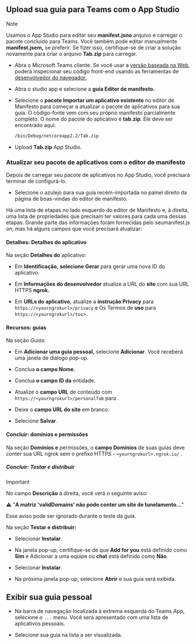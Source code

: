 ## <a name="upload-your-tab-to-teams-with-app-studio"></a>Upload sua guia para Teams com o App Studio

>[!NOTE]
> Usamos o App Studio para editar seu **manifest.jsno** arquivo e carregar o pacote concluído para Teams. Você também pode editar manualmente **manifest.jsem,** se preferir. Se fizer isso, certifique-se de criar a solução novamente para criar o arquivo **Tab.zip** para carregar.

- Abra o Microsoft Teams cliente. Se você usar a [versão baseada na Web,](https://teams.microsoft.com) poderá inspecionar seu código front-end usando as ferramentas de [desenvolvedor do navegador.](~/tabs/how-to/developer-tools.md)

- Abra o studio app e selecione a **guia Editor de manifesto.**

- Selecione o **pacote Importar um aplicativo existente** no editor de Manifesto para começar a atualizar o pacote de aplicativos para sua guia. O código-fonte vem com seu próprio manifesto parcialmente completo. O nome do pacote do aplicativo é **tab.zip**. Ele deve ser encontrado aqui:

    ```bash
    /bin/Debug/netcoreapp2.2/Tab.zip
    ```

- Upload **Tab.zip** App Studio.

### <a name="update-your-app-package-with-manifest-editor"></a>Atualizar seu pacote de aplicativos com o editor de manifesto

Depois de carregar seu pacote de aplicativos no App Studio, você precisará terminar de configurá-lo.

- Selecione o azulejo para sua guia recém-importada no painel direito da página de boas-vindas do editor de manifesto.

Há uma lista de etapas no lado esquerdo do editor de Manifesto e, à direita, uma lista de propriedades que precisam ter valores para cada uma dessas etapas. Grande parte das informações foram fornecidas pelo seumanifest.js *on,* mas há alguns campos que você precisará atualizar:

#### <a name="details-app-details"></a>Detalhes: Detalhes do aplicativo

Na seção **Detalhes do** aplicativo:

- Em **Identificação,** **selecione Gerar** para gerar uma nova ID do aplicativo.

- Em **Informações do desenvolvedor** atualize a URL do **site** com sua URL HTTPS **ngrok.**

- Em **URLs do aplicativo,** atualize a **instrução Privacy** para `https://<yourngrokurl>/privacy` e Os Termos de **uso** para `https://<yourngrokurl>/tou`>.

#### <a name="capabilities-tabs"></a>Recursos: guias

Na seção *Guias:*

- Em **Adicionar uma guia pessoal,** selecione **Adicionar**. Você receberá uma janela de diálogo pop-up.

- Conclua **o campo Nome.**

- Conclua **o campo ID da** entidade.

- Atualize o **campo URL** de conteúdo com `https://<yourngrokurl>/personalTab` para .

- Deixe o **campo URL do site** em branco.

- Selecione **Salvar**.

#### <a name="finish-domains-and-permissions"></a>Concluir: domínios e permissões

Na seção **Domínios e** permissões, o **campo Domínios** de suas guias deve conter sua URL ngrok sem o prefixo HTTPS - `<yourngrokurl>.ngrok.io/` .

##### <a name="finish-test-and-distribute"></a>Concluir: Testar e distribuir

>[!IMPORTANT]
>No campo **Descrição** à direita, você verá o seguinte aviso:
>
>&#9888; "**A matriz 'validDomains' não pode conter um site de tunelamento...**"
>
>Esse aviso pode ser ignorado durante o teste da guia.

Na seção **Testar e distribuir:**

- Selecionar **Instalar**.

- Na janela pop-up, certifique-se de que **Add for you** está definido como **Sim** e Adicionar a uma equipe ou **chat** está definido como **Não**.

- Selecionar **Instalar**.

- Na próxima janela pop-up, selecione **Abrir** e sua guia será exibida.

## <a name="view-your-personal-tab"></a>Exibir sua guia pessoal

- Na barra de navegação localizada à extrema esquerda do Teams App, selecione o `...` menu. Você será apresentado com uma lista de aplicativos pessoais.

- Selecione sua guia na lista a ser visualizada.
